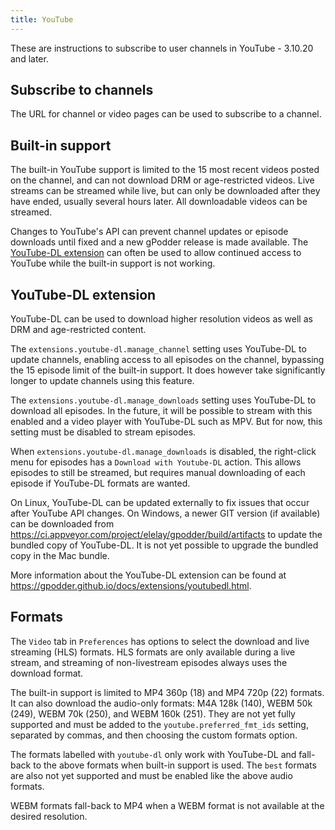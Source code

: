 ```yaml
---
title: YouTube
---
```


These are instructions to subscribe to user channels in YouTube - 3.10.20 and later.


Subscribe to channels
---------------------

The URL for channel or video pages can be used to subscribe to a channel.


Built-in support
----------------

The built-in YouTube support is limited to the 15 most recent videos posted on the channel, and can not download DRM or age-restricted videos. Live streams can be streamed while live, but can only be downloaded after they have ended, usually several hours later. All downloadable videos can be streamed.

Changes to YouTube's API can prevent channel updates or episode downloads until fixed and a new gPodder release is made available. The [YouTube-DL extension](https://gpodder.github.io/docs/extensions/youtubedl.html) can often be used to allow continued access to YouTube while the built-in support is not working.


YouTube-DL extension
--------------------

YouTube-DL can be used to download higher resolution videos as well as DRM and age-restricted content.

The `extensions.youtube-dl.manage_channel` setting uses YouTube-DL to update channels, enabling access to all episodes on the channel, bypassing the 15 episode limit of the built-in support. It does however take significantly longer to update channels using this feature.

The `extensions.youtube-dl.manage_downloads` setting uses YouTube-DL to download all episodes. In the future, it will be possible to stream with this enabled and a video player with YouTube-DL such as MPV. But for now, this setting must be disabled to stream episodes.

When `extensions.youtube-dl.manage_downloads` is disabled, the right-click menu for episodes has a `Download with Youtube-DL` action. This allows episodes to still be streamed, but requires manual downloading of each episode if YouTube-DL formats are wanted.

On Linux, YouTube-DL can be updated externally to fix issues that occur after YouTube API changes. On Windows, a newer GIT version (if available) can be downloaded from <https://ci.appveyor.com/project/elelay/gpodder/build/artifacts> to update the bundled copy of YouTube-DL. It is not yet possible to upgrade the bundled copy in the Mac bundle.

More information about the YouTube-DL extension can be found at <https://gpodder.github.io/docs/extensions/youtubedl.html>.


Formats
-------

The `Video` tab in `Preferences` has options to select the download and live streaming (HLS) formats. HLS formats are only available during a live stream, and streaming of non-livestream episodes always uses the download format.

The built-in support is limited to MP4 360p (18) and MP4 720p (22) formats. It can also download the audio-only formats: M4A 128k (140), WEBM 50k (249), WEBM 70k (250), and WEBM 160k (251). They are not yet fully supported and must be added to the `youtube.preferred_fmt_ids` setting, separated by commas, and then choosing the custom formats option.

The formats labelled with `youtube-dl` only work with YouTube-DL and fall-back to the above formats when built-in support is used. The `best` formats are also not yet supported and must be enabled like the above audio formats.

WEBM formats fall-back to MP4 when a WEBM format is not available at the desired resolution.
